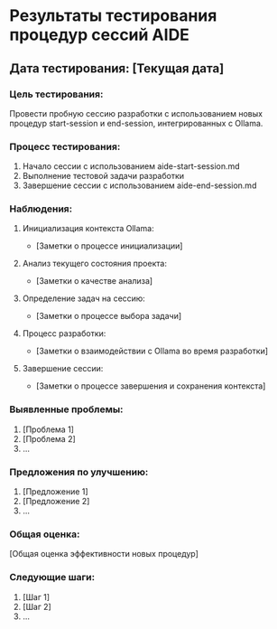 # Результаты тестирования процедур сессий AIDE

## Дата тестирования: [Текущая дата]

### Цель тестирования:
Провести пробную сессию разработки с использованием новых процедур start-session и end-session, интегрированных с Ollama.

### Процесс тестирования:
1. Начало сессии с использованием aide-start-session.md
2. Выполнение тестовой задачи разработки
3. Завершение сессии с использованием aide-end-session.md

### Наблюдения:
1. Инициализация контекста Ollama:
   - [Заметки о процессе инициализации]

2. Анализ текущего состояния проекта:
   - [Заметки о качестве анализа]

3. Определение задач на сессию:
   - [Заметки о процессе выбора задачи]

4. Процесс разработки:
   - [Заметки о взаимодействии с Ollama во время разработки]

5. Завершение сессии:
   - [Заметки о процессе завершения и сохранения контекста]

### Выявленные проблемы:
1. [Проблема 1]
2. [Проблема 2]
3. ...

### Предложения по улучшению:
1. [Предложение 1]
2. [Предложение 2]
3. ...

### Общая оценка:
[Общая оценка эффективности новых процедур]

### Следующие шаги:
1. [Шаг 1]
2. [Шаг 2]
3. ...
